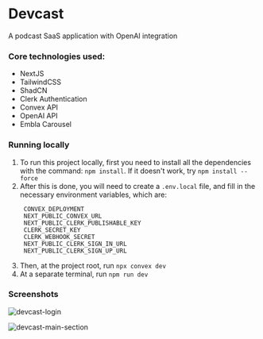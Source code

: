 # Devcast

A podcast SaaS application with OpenAI integration

### Core technologies used:
- NextJS
- TailwindCSS
- ShadCN
- Clerk Authentication
- Convex API
- OpenAI API
- Embla Carousel

### Running locally
1. To run this project locally, first you need to install all the dependencies with the command: `npm install`. If it doesn't work, try `npm install --force`
2. After this is done, you will need to create a `.env.local` file, and fill in the necessary environment variables, which are:
   ```
    CONVEX_DEPLOYMENT
    NEXT_PUBLIC_CONVEX_URL
    NEXT_PUBLIC_CLERK_PUBLISHABLE_KEY
    CLERK_SECRET_KEY
    CLERK_WEBHOOK_SECRET
    NEXT_PUBLIC_CLERK_SIGN_IN_URL
    NEXT_PUBLIC_CLERK_SIGN_UP_URL
   ```
3. Then, at the project root, run `npx convex dev`
4. At a separate terminal, run `npm run dev`

### Screenshots

![devcast-login](https://github.com/user-attachments/assets/b0e2aaa9-e933-42ce-a51f-c12dc14403a6)

![devcast-main-section](https://github.com/user-attachments/assets/a384d4ac-a4e0-4d3a-b660-5b7f61ae71a8)
